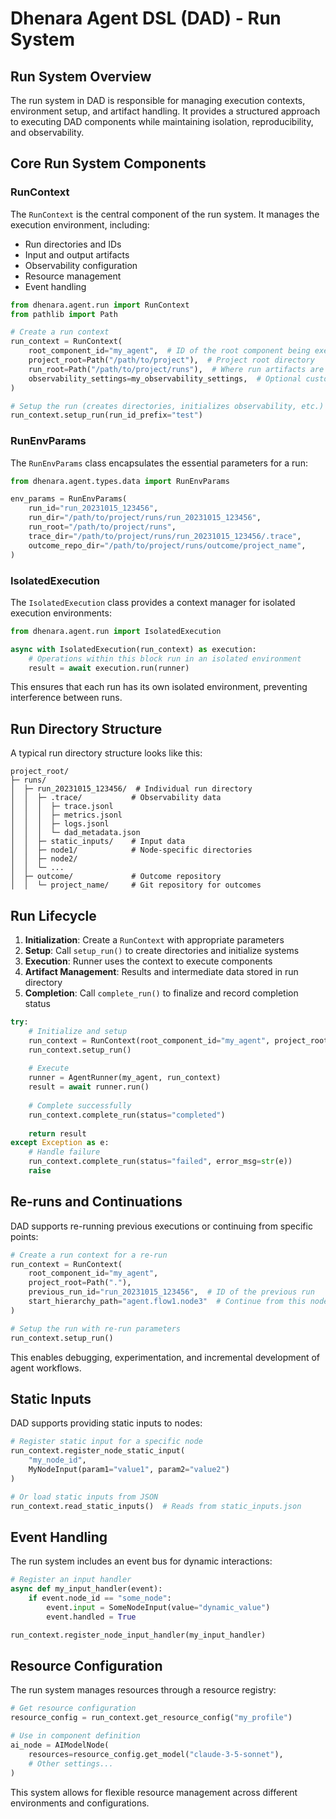 # Dhenara Agent DSL (DAD) - Run System

## Run System Overview

The run system in DAD is responsible for managing execution contexts, environment setup, and artifact handling. It provides a structured approach to executing DAD components while maintaining isolation, reproducibility, and observability.

## Core Run System Components

### RunContext

The `RunContext` is the central component of the run system. It manages the execution environment, including:

- Run directories and IDs
- Input and output artifacts
- Observability configuration
- Resource management
- Event handling

```python
from dhenara.agent.run import RunContext
from pathlib import Path

# Create a run context
run_context = RunContext(
    root_component_id="my_agent",  # ID of the root component being executed
    project_root=Path("/path/to/project"),  # Project root directory
    run_root=Path("/path/to/project/runs"),  # Where run artifacts are stored
    observability_settings=my_observability_settings,  # Optional custom settings
)

# Setup the run (creates directories, initializes observability, etc.)
run_context.setup_run(run_id_prefix="test")
```

### RunEnvParams

The `RunEnvParams` class encapsulates the essential parameters for a run:

```python
from dhenara.agent.types.data import RunEnvParams

env_params = RunEnvParams(
    run_id="run_20231015_123456",
    run_dir="/path/to/project/runs/run_20231015_123456",
    run_root="/path/to/project/runs",
    trace_dir="/path/to/project/runs/run_20231015_123456/.trace",
    outcome_repo_dir="/path/to/project/runs/outcome/project_name",
)
```

### IsolatedExecution

The `IsolatedExecution` class provides a context manager for isolated execution environments:

```python
from dhenara.agent.run import IsolatedExecution

async with IsolatedExecution(run_context) as execution:
    # Operations within this block run in an isolated environment
    result = await execution.run(runner)
```

This ensures that each run has its own isolated environment, preventing interference between runs.

## Run Directory Structure

A typical run directory structure looks like this:

```
project_root/
├─ runs/
│  ├─ run_20231015_123456/  # Individual run directory
│  │  ├─ .trace/           # Observability data
│  │  │  ├─ trace.jsonl
│  │  │  ├─ metrics.jsonl
│  │  │  ├─ logs.jsonl
│  │  │  └─ dad_metadata.json
│  │  ├─ static_inputs/    # Input data
│  │  ├─ node1/            # Node-specific directories
│  │  ├─ node2/
│  │  └─ ...
│  ├─ outcome/             # Outcome repository
│  │  └─ project_name/     # Git repository for outcomes
```

## Run Lifecycle

1. **Initialization**: Create a `RunContext` with appropriate parameters
2. **Setup**: Call `setup_run()` to create directories and initialize systems
3. **Execution**: Runner uses the context to execute components
4. **Artifact Management**: Results and intermediate data stored in run directory
5. **Completion**: Call `complete_run()` to finalize and record completion status

```python
try:
    # Initialize and setup
    run_context = RunContext(root_component_id="my_agent", project_root=Path("."))
    run_context.setup_run()
    
    # Execute
    runner = AgentRunner(my_agent, run_context)
    result = await runner.run()
    
    # Complete successfully
    run_context.complete_run(status="completed")
    
    return result
except Exception as e:
    # Handle failure
    run_context.complete_run(status="failed", error_msg=str(e))
    raise
```

## Re-runs and Continuations

DAD supports re-running previous executions or continuing from specific points:

```python
# Create a run context for a re-run
run_context = RunContext(
    root_component_id="my_agent",
    project_root=Path("."),
    previous_run_id="run_20231015_123456",  # ID of the previous run
    start_hierarchy_path="agent.flow1.node3"  # Continue from this node
)

# Setup the run with re-run parameters
run_context.setup_run()
```

This enables debugging, experimentation, and incremental development of agent workflows.

## Static Inputs

DAD supports providing static inputs to nodes:

```python
# Register static input for a specific node
run_context.register_node_static_input(
    "my_node_id",
    MyNodeInput(param1="value1", param2="value2")
)

# Or load static inputs from JSON
run_context.read_static_inputs()  # Reads from static_inputs.json
```

## Event Handling

The run system includes an event bus for dynamic interactions:

```python
# Register an input handler
async def my_input_handler(event):
    if event.node_id == "some_node":
        event.input = SomeNodeInput(value="dynamic_value")
        event.handled = True

run_context.register_node_input_handler(my_input_handler)
```

## Resource Configuration

The run system manages resources through a resource registry:

```python
# Get resource configuration
resource_config = run_context.get_resource_config("my_profile")

# Use in component definition
ai_node = AIModelNode(
    resources=resource_config.get_model("claude-3-5-sonnet"),
    # Other settings...
)
```

This system allows for flexible resource management across different environments and configurations.
